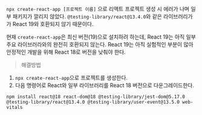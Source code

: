 <p><code>npx create-react-app [프로젝트 이름]</code> 으로 리액트 프로젝트 생성 시 에러가 나며 일부 패키지가 깔리지 않았다.
<code>@testing-library/react@13.4.0</code>와 같은 라이브러리가가 React 19와 호환되지 않기 때문이다.</p>
<p>현재 <code>create-react-app</code>은 최신 버전(19)으로 설치하려 하는데, React 19는 아직 일부 주요 라이브러라와의 완전히 호환되지 않는다.
React 19는 아직 실험적인 부분이 많아 안정적인 개발을 위해 React 18로 버전을 낮춰야 한다.</p>
<blockquote>
<p>해결방법</p>
</blockquote>
<ol>
<li><code>npx create-react-app</code>으로 프로젝트를 생성한다.</li>
<li>다음 명령어로 React와 일부 라이브러리를 React 18 버전으로 다운그레이드한다.</li>
</ol>
<pre><code>npm install react@18 react-dom@18 @testing-library/jest-dom@5.17.0 @testing-library/react@13.4.0 @testing-library/user-event@13.5.0 web-vitals</code></pre>